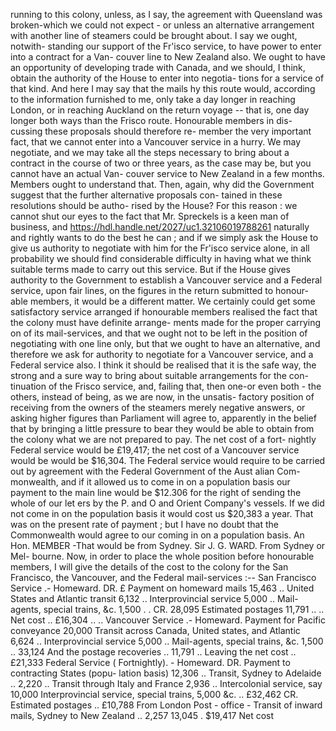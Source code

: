 running to this colony, unless, as I say, the agreement with Queensland was broken-which we could not expect - or unless an alternative arrangement with another line of steamers could be brought about. I say we ought, notwith- standing our support of the Fr'isco service, to have power to enter into a contract for a Van- couver line to New Zealand also. We ought to have an opportunity of developing trade with Canada, and we should, I think, obtain the authority of the House to enter into negotia- tions for a service of that kind. And here I may say that the mails hy this route would, according to the information furnished to me, only take a day longer in reaching London, or in reaching Auckland on the return voyage -- that is, one day longer both ways than the Frisco route. Honourable members in dis- cussing these proposals should therefore re- member the very important fact, that we cannot enter into a Vancouver service in a hurry. We may negotiate, and we may take all the steps necessary to bring about a contract in the course of two or three years, as the case may be, but you cannot have an actual Van- couver service to New Zealand in a few months. Members ought to understand that. Then, again, why did the Government suggest that the further alternative proposals con- tained in these resolutions should be autho- rised by the House? For this reason : we cannot shut our eyes to the fact that Mr. Spreckels is a keen man of business, and https://hdl.handle.net/2027/uc1.32106019788261 naturally and rightly wants to do the best he can ; and if we simply ask the House to give us authority to negotiate with him for the Fr'isco service alone, in all probability we should find considerable difficulty in having what we think suitable terms made to carry out this service. But if the House gives authority to the Government to establish a Vancouver service and a Federal service, upon fair lines, on the figures in the return submitted to honour- able members, it would be a different matter. We certainly could get some satisfactory service arranged if honourable members realised the fact that the colony must have definite arrange- ments made for the proper carrying on of its mail-services, and that we ought not to be left in the position of negotiating with one line only, but that we ought to have an alternative, and therefore we ask for authority to negotiate for a Vancouver service, and a Federal service also. I think it should be realised that it is the safe way, the strong and a sure way to bring about suitable arrangements for the con- tinuation of the Frisco service, and, failing that, then one-or even both - the others, instead of being, as we are now, in the unsatis- factory position of receiving from the owners of the steamers merely negative answers, or asking higher figures than Parliament will agree to, apparently in the belief that by bringing a little pressure to bear they would be able to obtain from the colony what we are not prepared to pay. The net cost of a fort- nightly Federal service would be £19,417; the net cost of a Vancouver service would be would be $16,304. The Federal service would require to be carried out by agreement with the Federal Government of the Aust alian Com- monwealth, and if it allowed us to come in on a population basis our payment to the main line would be $12.306 for the right of sending the whole of our let ers by the P. and O and Orient Company's vessels. If we did not come in on the population basis it would cost us $20,383 a year. That was on the present rate of payment ; but I have no doubt that the Commonwealth would agree to our coming in on a population basis. An Hon. MEMBER -That would be from Sydney. Sir J. G. WARD. From Sydney or Mel- bourne. Now, in order to place the whole position before honourable members, I will give the details of the cost to the colony for the San Francisco, the Vancouver, and the Federal mail-services :-- San Francisco Service .- Homeward. DR. £ Payment on homeward mails 15,463 .. United States and Atlantic transit 6,132 .. Interprovincial service 5,000 .. Mail-agents, special trains, &c. 1,500 . . CR. 28,095 Estimated postages 11,791 .. .. Net cost .. £16,304 .. .. Vancouver Service .- Homeward. Payment for Pacific conveyance 20,000 Transit across Canada, United states, and Atlantic 6,624 .. Interprovincial service 5,000 .. Mail-agents, special trains, &c. 1,500 .. 33,124 And the postage recoveries .. 11,791 .. Leaving the net cost .. £21,333 Federal Service ( Fortnightly). - Homeward. DR. Payment to contracting States (popu- lation basis) 12,306 .. Transit, Sydney to Adelaide .. 2,220 .. Transit through Italy and France 2,936 .. Intercolonial service, say 10,000 Interprovincial service, special trains, 5,000 &c. .. £32,462 CR. Estimated postages .. £10,788 From London Post - office - Transit of inward mails, Sydney to New Zealand .. 2,257 13,045 . $19,417 Net cost 